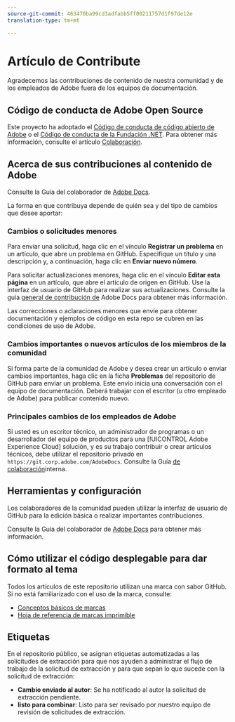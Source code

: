 ```yaml
---
source-git-commit: 463470ba99cd3adfabb5ff00211757d1f97de12e
translation-type: tm+mt

---
```

# Artículo de Contribute

Agradecemos las contribuciones de contenido de nuestra comunidad y de los empleados de Adobe fuera de los equipos de documentación.

## Código de conducta de Adobe Open Source

Este proyecto ha adoptado el [Código de conducta de código abierto de Adobe](code-of-conduct.md) o el [Código de conducta de la Fundación .NET](https://dotnetfoundation.org/code-of-conduct). Para obtener más información, consulte el artículo [Colaboración](contributing.md).

## Acerca de sus contribuciones al contenido de Adobe

Consulte la Guía del colaborador de [Adobe Docs](https://docs.adobe.com/help/en/contributor/contributor-guide/introduction.html).

La forma en que contribuya depende de quién sea y del tipo de cambios que desee aportar:

### Cambios o solicitudes menores

Para enviar una solicitud, haga clic en el vínculo **Registrar un problema** en un artículo, que abre un problema en GitHub. Especifique un título y una descripción y, a continuación, haga clic en **Enviar nuevo número**.

Para solicitar actualizaciones menores, haga clic en el vínculo **Editar esta página** en un artículo, que abre el artículo de origen en GitHub. Use la interfaz de usuario de GitHub para realizar sus actualizaciones. Consulte la guía [general de contribución de](https://docs.adobe.com/help/en/contributor/contributor-guide/introduction.html) Adobe Docs para obtener más información.

Las correcciones o aclaraciones menores que envíe para obtener documentación y ejemplos de código en esta repo se cubren en las condiciones de uso de Adobe.

### Cambios importantes o nuevos artículos de los miembros de la comunidad

Si forma parte de la comunidad de Adobe y desea crear un artículo o enviar cambios importantes, haga clic en la ficha **Problemas** del repositorio de GitHub para enviar un problema. Este envío inicia una conversación con el equipo de documentación. Deberá trabajar con el escritor (u otro empleado de Adobe) para publicar contenido nuevo.

<!--
If you submit a pull request with significant changes to documentation and code examples, you'll see a message in the pull request asking you to submit an online contribution license agreement (CLA). You must complete the online form before we can review your pull request.
-->

### Principales cambios de los empleados de Adobe

Si usted es un escritor técnico, un administrador de programas o un desarrollador del equipo de productos para una [!UICONTROL Adobe Experience Cloud] solución, y es su trabajo contribuir o crear artículos técnicos, debe utilizar el repositorio privado en `https://git.corp.adobe.com/AdobeDocs`. Consulte la Guía [de colaboración](https://docs.adobe.com/content/help/en/collaborative-doc-instructions/collaboration-guide/home.html)interna.

<!--Employees from other parts of the Adobe world should use the public repo for minor updates.-->

## Herramientas y configuración

Los colaboradores de la comunidad pueden utilizar la interfaz de usuario de GitHub para la edición básica o realizar importantes contribuciones.

Consulte la Guía del colaborador de [Adobe Docs](https://docs.adobe.com/help/en/contributor/contributor-guide/introduction.html) para obtener más información.

## Cómo utilizar el código desplegable para dar formato al tema

Todos los artículos de este repositorio utilizan una marca con sabor GitHub. Si no está familiarizado con el uso de la marca, consulte:

* [Conceptos básicos de marcas](https://help.github.com/articles/getting-started-with-writing-and-formatting-on-github/)
* [Hoja de referencia de marcas imprimible](https://guides.github.com/pdfs/markdown-cheatsheet-online.pdf)

## Etiquetas

En el repositorio público, se asignan etiquetas automatizadas a las solicitudes de extracción para que nos ayuden a administrar el flujo de trabajo de la solicitud de extracción y para que sepan lo que sucede con la solicitud de extracción:

* **Cambio enviado al autor**: Se ha notificado al autor la solicitud de extracción pendiente.
* **listo para combinar**: Listo para ser revisado por nuestro equipo de revisión de solicitudes de extracción.
